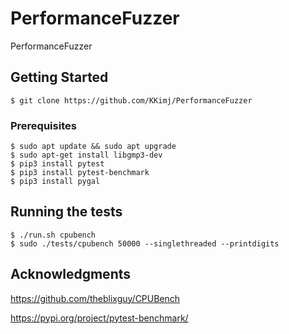 # PerformanceFuzzer
PerformanceFuzzer

## Getting Started
```
$ git clone https://github.com/KKimj/PerformanceFuzzer
```

### Prerequisites
```
$ sudo apt update && sudo apt upgrade
$ sudo apt-get install libgmp3-dev
$ pip3 install pytest
$ pip3 install pytest-benchmark
$ pip3 install pygal
```

## Running the tests
```
$ ./run.sh cpubench
$ sudo ./tests/cpubench 50000 --singlethreaded --printdigits

```

## Acknowledgments
https://github.com/theblixguy/CPUBench

https://pypi.org/project/pytest-benchmark/

